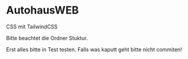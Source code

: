 # AutohausWEB

CSS mit TailwindCSS

Bitte beachtet die Ordner Stuktur.

Erst alles bitte in Test testen.
Falls was kaputt geht bitte nicht commiten!
